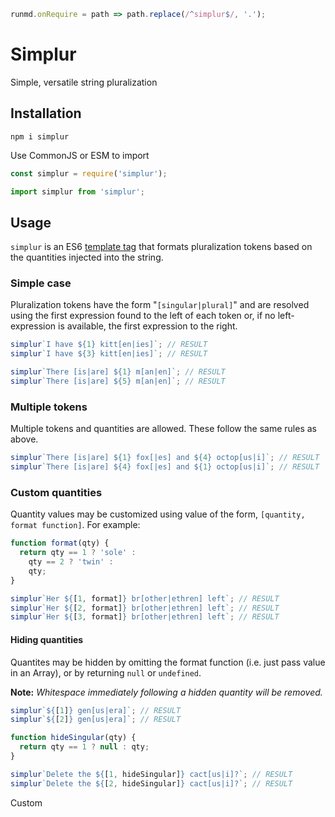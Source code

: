 ```javascript --hide
runmd.onRequire = path => path.replace(/^simplur$/, '.');
```

# Simplur

Simple, versatile string pluralization

## Installation

```
npm i simplur
```

Use CommonJS or ESM to import

```javascript --run main
const simplur = require('simplur');
```

```javascript --run es6
import simplur from 'simplur';
```

## Usage

`simplur` is an ES6 [template tag](https://developer.mozilla.org/en-US/docs/Web/JavaScript/Reference/Template_literals) that formats pluralization tokens based on the quantities injected into the string.

### Simple case
Pluralization tokens have the form  "`[singular|plural]`" and are resolved
using the first expression found to the left of each token or, if no
left-expression is available, the first expression to the right.

```javascript --run main
simplur`I have ${1} kitt[en|ies]`; // RESULT
simplur`I have ${3} kitt[en|ies]`; // RESULT

simplur`There [is|are] ${1} m[an|en]`; // RESULT
simplur`There [is|are] ${5} m[an|en]`; // RESULT
```

### Multiple tokens
Multiple tokens and quantities are allowed.  These follow the same rules as above.

```javascript --run main
simplur`There [is|are] ${1} fox[|es] and ${4} octop[us|i]`; // RESULT
simplur`There [is|are] ${4} fox[|es] and ${1} octop[us|i]`; // RESULT
```

### Custom quantities

Quantity values may be customized using value of the form, `[quantity, format function]`.  For example:

```javascript --run main
function format(qty) {
  return qty == 1 ? 'sole' :
    qty == 2 ? 'twin' :
    qty;
}

simplur`Her ${[1, format]} br[other|ethren] left`; // RESULT
simplur`Her ${[2, format]} br[other|ethren] left`; // RESULT
simplur`Her ${[3, format]} br[other|ethren] left`; // RESULT
```

#### Hiding quantities

Quantites may be hidden by omitting the format function (i.e. just pass value in
    an Array), or by returning `null` or `undefined`.

**Note:** *Whitespace immediately following a hidden quantity will be removed.*

```javascript --run main
simplur`${[1]} gen[us|era]`; // RESULT
simplur`${[2]} gen[us|era]`; // RESULT

function hideSingular(qty) {
  return qty == 1 ? null : qty;
}

simplur`Delete the ${[1, hideSingular]} cact[us|i]?`; // RESULT
simplur`Delete the ${[2, hideSingular]} cact[us|i]?`; // RESULT
```

Custom

